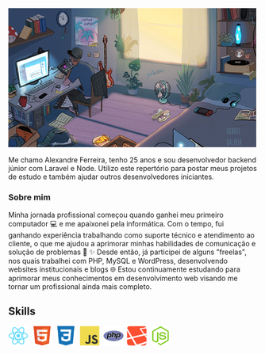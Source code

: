<img src="img.gif" width="500px" />

Me chamo Alexandre Ferreira, tenho 25 anos e sou desenvolvedor backend júnior com Laravel e Node. Utilizo este repertório para postar meus projetos de estudo e também ajudar outros desenvolvedores iniciantes. 

### Sobre mim
Minha jornada profissional começou quando ganhei meu primeiro computador 💻 e me apaixonei pela informática. Com o tempo, fui ganhando experiência trabalhando como suporte técnico e atendimento ao cliente, o que me ajudou a aprimorar minhas habilidades de comunicação e solução de problemas 💬 ✨ Desde então, já participei de alguns "freelas", nos quais trabalhei com PHP, MySQL e WordPress, desenvolvendo websites institucionais e blogs 🌐 Estou continuamente estudando para aprimorar meus conhecimentos em desenvolvimento web visando me tornar um profissional ainda mais completo. 

## Skills 

<div>
  <img src="https://github.com/devicons/devicon/blob/master/icons/react/react-original.svg" title="React" alt="React" width="40" height="40"/>&nbsp;
  <img src="https://github.com/devicons/devicon/blob/master/icons/html5/html5-original.svg" title="HTML5" alt="HTML" width="40" height="40"/>&nbsp;
  <img src="https://github.com/devicons/devicon/blob/master/icons/css3/css3-plain.svg" title="Css3" alt="Css3" width="40" height="40"/>&nbsp;
  <img src="https://github.com/devicons/devicon/blob/master/icons/javascript/javascript-original.svg" title="JavaScript" alt="JavaScript" width="40" height="40"/>&nbsp;
  <img src="https://github.com/devicons/devicon/blob/master/icons/php/php-original.svg" title="PHP" alt="PHP" width="40" height="40"/>&nbsp;
  <img src="https://github.com/devicons/devicon/blob/master/icons/laravel/laravel-plain.svg" title="Laravel" alt="Laravel" width="40" height="40"/>&nbsp;
  <img src="https://github.com/devicons/devicon/blob/master/icons/nodejs/nodejs-original.svg" title="Node.Js" alt="Node.Js" width="40" height="40"/>&nbsp;
</div>
